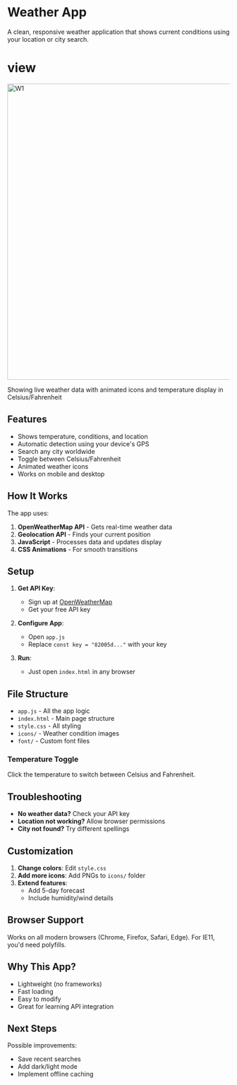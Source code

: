 
# Weather App  
A clean, responsive weather application that shows current conditions using your location or city search.

# view

<img width="671" alt="W1" src="https://github.com/user-attachments/assets/b8a0b627-0ec3-4741-ae28-babb920b6b9a" />

Showing live weather data with animated icons and temperature display in Celsius/Fahrenheit


## Features  
- Shows temperature, conditions, and location  
- Automatic detection using your device's GPS  
- Search any city worldwide  
- Toggle between Celsius/Fahrenheit  
- Animated weather icons  
- Works on mobile and desktop  

## How It Works  
The app uses:  
1. **OpenWeatherMap API** - Gets real-time weather data  
2. **Geolocation API** - Finds your current position  
3. **JavaScript** - Processes data and updates display  
4. **CSS Animations** - For smooth transitions  

## Setup  
1. **Get API Key**:  
   - Sign up at [OpenWeatherMap](https://openweathermap.org)  
   - Get your free API key  

2. **Configure App**:  
   - Open `app.js`  
   - Replace `const key = "82005d..."` with your key  

3. **Run**:  
   - Just open `index.html` in any browser  

## File Structure  
- `app.js` - All the app logic  
- `index.html` - Main page structure  
- `style.css` - All styling  
- `icons/` - Weather condition images  
- `font/` - Custom font files  

### Temperature Toggle  
Click the temperature to switch between Celsius and Fahrenheit.

## Troubleshooting  
- **No weather data?** Check your API key  
- **Location not working?** Allow browser permissions  
- **City not found?** Try different spellings  

## Customization  
1. **Change colors**: Edit `style.css`  
2. **Add more icons**: Add PNGs to `icons/` folder  
3. **Extend features**:  
   - Add 5-day forecast  
   - Include humidity/wind details  

## Browser Support  
Works on all modern browsers (Chrome, Firefox, Safari, Edge). For IE11, you'd need polyfills.

## Why This App?  
- Lightweight (no frameworks)  
- Fast loading  
- Easy to modify  
- Great for learning API integration  

## Next Steps  
Possible improvements:  
- Save recent searches  
- Add dark/light mode  
- Implement offline caching  





